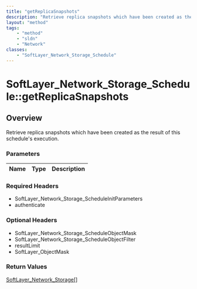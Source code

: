 ```yaml
---
title: "getReplicaSnapshots"
description: "Retrieve replica snapshots which have been created as the result of this schedule's execution."
layout: "method"
tags:
    - "method"
    - "sldn"
    - "Network"
classes:
    - "SoftLayer_Network_Storage_Schedule"
---
```

# SoftLayer_Network_Storage_Schedule::getReplicaSnapshots
## Overview 
Retrieve replica snapshots which have been created as the result of this schedule's execution.

### Parameters 
|Name | Type | Description |
| --- | --- | --- |


### Required Headers
* SoftLayer_Network_Storage_ScheduleInitParameters
* authenticate

### Optional Headers
* SoftLayer_Network_Storage_ScheduleObjectMask
* SoftLayer_Network_Storage_ScheduleObjectFilter
* resultLimit
* SoftLayer_ObjectMask

### Return Values
<a href='/reference/datatypes/SoftLayer_Network_Storage'>SoftLayer_Network_Storage[] </a>

